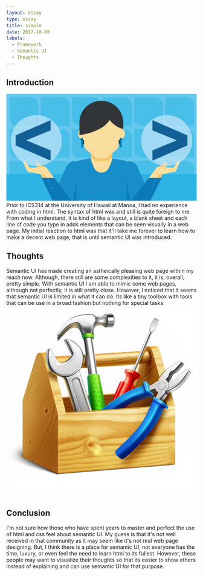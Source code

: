 ```yaml
---
layout: essay
type: essay
title: simple
date: 2017-10-05
labels:
  - Framework
  - Semantic UI
  - Thoughts
---
```

## Introduction
<img class="ui small left floated rounded image" src="/images/html-for-beginners.jpg">
Prior to ICS314 at the University of Hawaii at Manoa, I had no experience with coding in html. The syntax of html was and still is quite foreign to me. From what I understand, it is kind of like a layout, a blank sheet and each line of code you type in adds elements that can be seen visually in a web page. My initial reaction to html was that it'll take me forever to learn how to make a decent web page, that is until semantic UI was introduced.

## Thoughts
Semantic UI has made creating an astheically pleasing web page within my reach now. Although, there still are some complexities to it, it is, overall, pretty simple. With semantic UI I am able to mimic some web pages, although not perfectly, it is still pretty close. However, I noticed that it seems that semantic UI is limited in what it can do. Its like a tiny toolbox with tools that can be use in a broad fashion but nothing for special tasks.
<img class="ui small left floated rounded image" src="/images/toolbox.png">

## Conclusion
I'm not sure how those who have spent years to master and perfect the use of html and css feel about semantic UI. My guess is that it's not well received in that community as it may seem like it's not real web page designing. But, I think there is a place for semantic UI, not everyone has the time, luxury, or even feel the need to learn html to its fullest. However, these people may want to visualize their thoughts so that its easier to show others instead of explaining and can use semantic UI for that purpose. 
